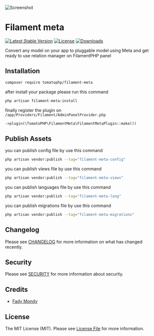 ![Screenshot](https://raw.githubusercontent.com/tomatophp/filament-meta/master/art/screenshot.jpg)

# Filament meta

[![Latest Stable Version](https://poser.pugx.org/tomatophp/filament-meta/version.svg)](https://packagist.org/packages/tomatophp/filament-meta)
[![License](https://poser.pugx.org/tomatophp/filament-meta/license.svg)](https://packagist.org/packages/tomatophp/filament-meta)
[![Downloads](https://poser.pugx.org/tomatophp/filament-meta/d/total.svg)](https://packagist.org/packages/tomatophp/filament-meta)

Convert any model on your app to pluggable model using Meta and get ready to use relation manager on FilamentPHP panel

## Installation

```bash
composer require tomatophp/filament-meta
```
after install your package please run this command

```bash
php artisan filament-meta:install
```

finally register the plugin on `/app/Providers/Filament/AdminPanelProvider.php`

```php
->plugin(\TomatoPHP\FilamentMeta\FilamentMetaPlugin::make())
```


## Publish Assets

you can publish config file by use this command

```bash
php artisan vendor:publish --tag="filament-meta-config"
```

you can publish views file by use this command

```bash
php artisan vendor:publish --tag="filament-meta-views"
```

you can publish languages file by use this command

```bash
php artisan vendor:publish --tag="filament-meta-lang"
```

you can publish migrations file by use this command

```bash
php artisan vendor:publish --tag="filament-meta-migrations"
```

## Changelog

Please see [CHANGELOG](CHANGELOG.md) for more information on what has changed recently.

## Security

Please see [SECURITY](SECURITY.md) for more information about security.

## Credits

- [Fady Mondy](mailto:info@3x1.io)

## License

The MIT License (MIT). Please see [License File](LICENSE.md) for more information.
